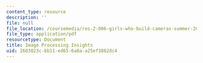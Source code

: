 ```yaml
---
content_type: resource
description: ''
file: null
file_location: /coursemedia/res-2-006-girls-who-build-cameras-summer-2016/2603023cbb11ed656a8aa25ef3882dc4_MITRES_2_006SUM16_Insights.pdf
file_type: application/pdf
resourcetype: Document
title: Image Processing Insights
uid: 2603023c-bb11-ed65-6a8a-a25ef3882dc4
---
```

